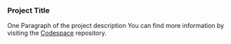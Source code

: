### Project Title

One Paragraph of the project description
You can find more information by visiting the <ins>[Codespace]()</ins> repository.
